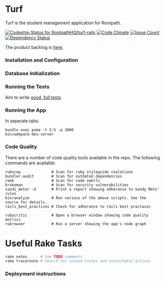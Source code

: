 # Turf

Turf is the student management application for Rootpath.

[ ![Codeship Status for RootpathHQ/turf-rails](https://app.codeship.com/projects/9fd02a60-6e42-0135-671c-562d8a352b83/status?branch=master)](https://app.codeship.com/projects/242540)
[![Code Climate](https://codeclimate.com/github/RootpathHQ/turf-rails/badges/gpa.svg)](https://codeclimate.com/github/RootpathHQ/turf-rails)
[![Issue Count](https://codeclimate.com/github/RootpathHQ/turf-rails/badges/issue_count.svg)](https://codeclimate.com/github/RootpathHQ/turf-rails)
[![Dependency Status](https://gemnasium.com/badges/github.com/RootpathHQ/turf-rails.svg)](https://gemnasium.com/github.com/RootpathHQ/turf-rails)

The product backlog is [here](https://trello.com/b/uog3kqhl/turf-app-task-board).

### Installation and Configuration

### Database Initialization

### Running the Tests

Aim to write [good, full tests](https://robots.thoughtbot.com/how-we-test-rails-applications).

### Running the App

In seperate tabs:
```shell
bundle exec puma -t 5:5 -p 3000
bin/webpack-dev-server
```

### Code Quality

There are a number of code quality tools available in the repo. The following commands are available:

```shell
rubocop              # Scan for ruby styleguide violations
bundler-audit        # Scan for outdated dependencies
reek                 # Scan for code smells
brakeman             # Scan for security vulnerabilities
sandi_meter -d       # Print a report showing adherance to Sandy Metz' rules
bin/analyze          # Run various of the above scripts. See the source for details.
rails_best_practices # Check for adherance to rails best practaces

rubycritic           # Open a browser window showing code quality metrics
rubrowser            # Run a server showing the app's node graph
```

# Useful Rake Tasks

```ruby
rake notes      # See TODO comments
rake traceroute # Search for unused routes and unreachable actions
```

### Deployment instructions
